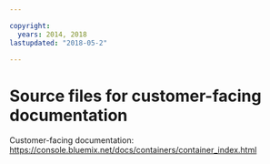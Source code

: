 ```yaml
---

copyright:
  years: 2014, 2018
lastupdated: "2018-05-2"

---
```



# Source files for customer-facing documentation

Customer-facing documentation: https://console.bluemix.net/docs/containers/container_index.html



